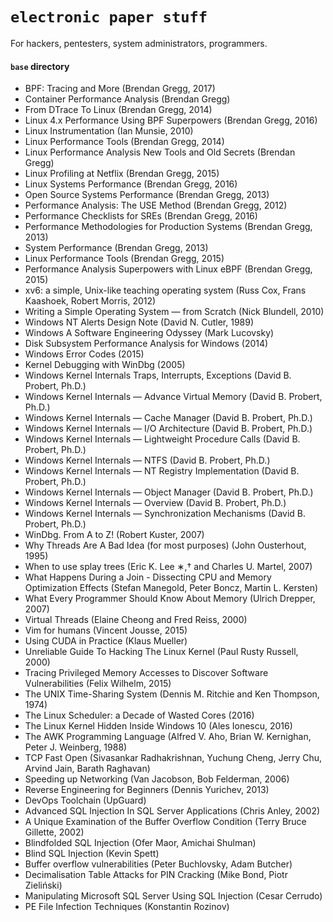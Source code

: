 # `electronic paper stuff`

For hackers, pentesters, system administrators, programmers.

#### `base` directory

- BPF: Tracing and More (Brendan Gregg, 2017)
- Container Performance Analysis (Brendan Gregg)
- From DTrace To Linux (Brendan Gregg, 2014)
- Linux 4.x Performance Using BPF Superpowers (Brendan Gregg, 2016)
- Linux Instrumentation (Ian Munsie, 2010)
- Linux Performance Tools (Brendan Gregg, 2014)
- Linux Performance Analysis New Tools and Old Secrets (Brendan Gregg)
- Linux Profiling at Netflix (Brendan Gregg, 2015)
- Linux Systems Performance (Brendan Gregg, 2016)
- Open Source Systems Performance (Brendan Gregg, 2013)
- Performance Analysis: The USE Method (Brendan Gregg, 2012)
- Performance Checklists for SREs (Brendan Gregg, 2016)
- Performance Methodologies for Production Systems (Brendan Gregg, 2013)
- System Performance (Brendan Gregg, 2013)
- Linux Performance Tools (Brendan Gregg, 2015)
- Performance Analysis Superpowers with Linux eBPF (Brendan Gregg, 2015)
- xv6: a simple, Unix-like teaching operating system (Russ Cox, Frans Kaashoek, Robert Morris, 2012)
- Writing a Simple Operating System — from Scratch (Nick Blundell, 2010)
- Windows NT Alerts Design Note (David N. Cutler, 1989)
- Windows A Software Engineering Odyssey (Mark Lucovsky)
- Disk Subsystem Performance Analysis for Windows (2014)
- Windows Error Codes (2015)
- Kernel Debugging with WinDbg (2005)
- Windows Kernel Internals Traps, Interrupts, Exceptions (David B. Probert, Ph.D.)
- Windows Kernel Internals — Advance Virtual Memory (David B. Probert, Ph.D.)
- Windows Kernel Internals — Cache Manager (David B. Probert, Ph.D.)
- Windows Kernel Internals — I/O Architecture (David B. Probert, Ph.D.)
- Windows Kernel Internals — Lightweight Procedure Calls (David B. Probert, Ph.D.)
- Windows Kernel Internals — NTFS (David B. Probert, Ph.D.)
- Windows Kernel Internals — NT Registry Implementation (David B. Probert, Ph.D.)
- Windows Kernel Internals — Object Manager (David B. Probert, Ph.D.)
- Windows Kernel Internals — Overview (David B. Probert, Ph.D.)
- Windows Kernel Internals — Synchronization Mechanisms (David B. Probert, Ph.D.)
- WinDbg. From A to Z! (Robert Kuster, 2007)
- Why Threads Are A Bad Idea (for most purposes) (John Ousterhout, 1995)
- When to use splay trees (Eric K. Lee ∗,† and Charles U. Martel, 2007)
- What Happens During a Join - Dissecting CPU and Memory Optimization Effects (Stefan Manegold, Peter Boncz, Martin L. Kersten)
- What Every Programmer Should Know About Memory (Ulrich Drepper, 2007)
- Virtual Threads (Elaine Cheong and Fred Reiss, 2000)
- Vim for humans (Vincent Jousse, 2015)
- Using CUDA in Practice (Klaus Mueller)
- Unreliable Guide To Hacking The Linux Kernel (Paul Rusty Russell, 2000)
- Tracing Privileged Memory Accesses to Discover Software Vulnerabilities (Felix Wilhelm, 2015)
- The UNIX Time-Sharing System (Dennis M. Ritchie and Ken Thompson, 1974)
- The Linux Scheduler: a Decade of Wasted Cores (2016)
- The Linux Kernel Hidden Inside Windows 10 (Ales Ionescu, 2016)
- The AWK Programming Language (Alfred V. Aho, Brian W. Kernighan, Peter J. Weinberg, 1988)
- TCP Fast Open (Sivasankar Radhakrishnan, Yuchung Cheng, Jerry Chu, Arvind Jain, Barath Raghavan)
- Speeding up Networking (Van Jacobson, Bob Felderman, 2006)
- Reverse Engineering for Beginners (Dennis Yurichev, 2013)
- DevOps Toolchain (UpGuard)
- Advanced SQL Injection In SQL Server Applications (Chris Anley, 2002)
- A Unique Examination of the Buffer Overflow Condition (Terry Bruce Gillette, 2002)
- Blindfolded SQL Injection (Ofer Maor, Amichai Shulman)
- Blind SQL Injection (Kevin Spett)
- Buffer overflow vulnerabilities (Peter Buchlovsky, Adam Butcher)
- Decimalisation Table Attacks for PIN Cracking (Mike Bond, Piotr Zieliński)
- Manipulating Microsoft SQL Server Using SQL Injection (Cesar Cerrudo)
- PE File Infection Techniques (Konstantin Rozinov)
